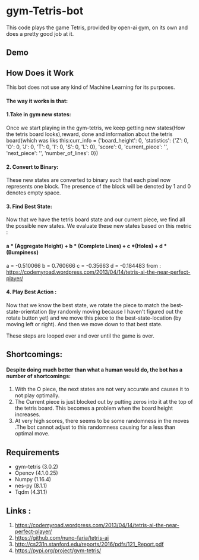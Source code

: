 # gym-Tetris-bot

This code plays the game Tetris, provided by open-ai gym, on its own and does a pretty good job at it.

## Demo

## How Does it Work
This bot does not use any kind of Machine Learning for its purposes.
#### The way it works is that:
#### 1.Take in gym new states:
Once we start playing in the gym-tetris, we keep getting new states(How the tetris board looks),reward, done and information about the tetris board(which was liks this:curr_info = {'board_height': 0, 'statistics': {'Z': 0, 'O': 0, 'J': 0, 'T': 0, 'I': 0, 'S': 0, 'L': 0}, 'score': 0, 'current_piece': '', 'next_piece': '', 'number_of_lines': 0})
#### 2. Convert to Binary: 
These new states are converted to binary such that each pixel now represents one block. The presence of the block will be denoted by 1 and 0 denotes empty space.
#### 3. Find Best State: 
Now that we have the tetris board state and our current piece, we find all the possible new states. We evaluate these new states based on this metric :

#### a * (Aggregate Height) + b * (Complete Lines) + c *(Holes) + d * (Bumpiness)

a = -0.510066
b = 0.760666
c = -0.35663
d = -0.184483
from : https://codemyroad.wordpress.com/2013/04/14/tetris-ai-the-near-perfect-player/
#### 4. Play Best Action :
Now that we know the best state, we rotate the piece to match the best-state-orientation (by randomly moving because I haven't figured out the rotate button yet) and we move this piece to the best-state-location (by moving left or right).
And then we move down to that best state.

These steps are looped over and over until the game is over.


## Shortcomings:
#### Despite doing much better than what a human would do, the bot has a number of shortcomings:
1. With the O piece, the next states are not very accurate and causes it to not play optimally.
2. The Current piece is just blocked out by putting zeros into it at the top of the tetris board. This becomes a problem when the board height increases.
3. At very high scores, there seems to be some randomness in the moves .The bot cannot adjust to this randomness causing for a less than optimal move.

## Requirements

- gym-tetris (3.0.2)
- Opencv (4.1.0.25)
- Numpy (1.16.4)
- nes-py (8.1.1)
- Tqdm (4.31.1)

## Links :
1. https://codemyroad.wordpress.com/2013/04/14/tetris-ai-the-near-perfect-player/
2. https://github.com/nuno-faria/tetris-ai
3. http://cs231n.stanford.edu/reports/2016/pdfs/121_Report.pdf
4. https://pypi.org/project/gym-tetris/
